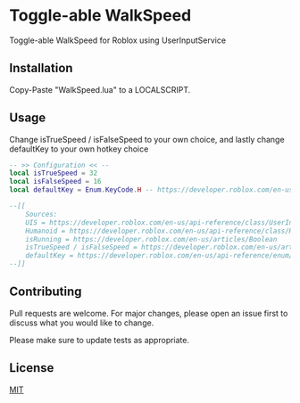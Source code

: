 # Toggle-able WalkSpeed

Toggle-able WalkSpeed for Roblox using UserInputService

## Installation

Copy-Paste "WalkSpeed.lua" to a LOCALSCRIPT.

## Usage
Change isTrueSpeed / isFalseSpeed to your own choice, and lastly change defaultKey to your own hotkey choice

```lua
-- >> Configuration << --
local isTrueSpeed = 32
local isFalseSpeed = 16
local defaultKey = Enum.KeyCode.H -- https://developer.roblox.com/en-us/api-reference/enum/KeyCode

--[[
    Sources:
    UIS = https://developer.roblox.com/en-us/api-reference/class/UserInputService
    Humanoid = https://developer.roblox.com/en-us/api-reference/class/Humanoid
    isRunning = https://developer.roblox.com/en-us/articles/Boolean
    isTrueSpeed / isFalseSpeed = https://developer.roblox.com/en-us/articles/Variables
    defaultKey = https://developer.roblox.com/en-us/api-reference/enum/KeyCode
--]]
```

## Contributing
Pull requests are welcome. For major changes, please open an issue first to discuss what you would like to change.

Please make sure to update tests as appropriate.

## License
[MIT](https://choosealicense.com/licenses/mit/)

